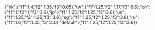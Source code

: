 {"hk":{"f1":1.4,"f2":1.35,"f3":0.05},"tw":{"f1":1.25,"f2":1.17,"f3":6.6},"cn":{"f1":1,"f2":1,"f3":3.6},"jp":{"f1":1.25,"f2":1.25,"f3":3.6},"us":{"f1":1.25,"f2":1.25,"f3":3.6},"sg":{"f1":1.25,"f2":1.25,"f3":3.6},"ru":{"f1":1.6,"f2":1.45,"f3":4.0},"default":{"f1":1.25,"f2":1.25,"f3":3.6}}
